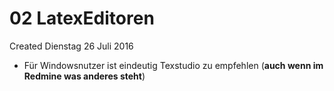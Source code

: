 # 02 LatexEditoren
Created Dienstag 26 Juli 2016



* Für Windowsnutzer ist eindeutig Texstudio zu empfehlen (__auch wenn im Redmine was anderes steht__)




